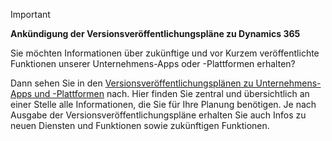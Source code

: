 > [!IMPORTANT]
> **Ankündigung der Versionsveröffentlichungspläne zu Dynamics 365**
>
> Sie möchten Informationen über zukünftige und vor Kurzem veröffentlichte Funktionen unserer Unternehmens-Apps oder -Plattformen erhalten? 
> 
> Dann sehen Sie in den [Versionsveröffentlichungsplänen zu Unternehmens-Apps und -Plattformen](https://go.microsoft.com/fwlink/?linkid=2010158) nach. Hier finden Sie zentral und übersichtlich an einer Stelle alle Informationen, die Sie für Ihre Planung benötigen. Je nach Ausgabe der Versionsveröffentlichungspläne erhalten Sie auch Infos zu neuen Diensten und Funktionen sowie zukünftigen Funktionen.
